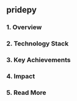 ## **pridepy**

### 1. Overview 

### 2. Technology Stack

### 3. Key Achievements

### 4. Impact

### 5. Read More